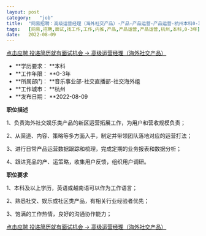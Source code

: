 ```yaml
---
layout:	post
category:	"job"
title:	"网易招聘：高级运营经理（海外社交产品）-产品-产品运营-产品运营-杭州本科0-3年"
tags:	[网易,招聘,面试,找工作,工作,内推,产品,产品运营,产品运营,杭州,本科,0-3年]
date:	2022-08-09
---
```


[点击应聘 投递简历就有面试机会 ->  高级运营经理（海外社交产品）](http://mobile.bole.netease.com/bole/boleDetail?id=37111&employeeId=346f03c3cda5f04c&key=all)



- **学历要求： **本科
- **工作年限： **0-3年
- **所属部门： **音乐事业部-社交直播部-社交海外组
- **工作城市： **杭州
- **发布日期： **2022-08-09



**职位描述**

1、负责海外社交娱乐类产品的新区运营拓展工作，为用户和营收规模负责；

2、从渠道、内容、策略等多方面入手，制定并带领团队落地对应的运营打法；

3、进行日常产品运营数据跟踪和梳理，完成定期的业务报表和数据分析；

4、跟进竞品的产、运策略，收集用户反馈，组织用户调研。



**职位要求**

1、本科及以上学历，英语或越南语可以作为工作语言；

2、熟悉社交、娱乐或社区类产品，有相关行业经验者优先；

3、饱满的工作热情，良好的沟通协作能力；



[点击应聘 投递简历就有面试机会 ->  高级运营经理（海外社交产品）](http://mobile.bole.netease.com/bole/boleDetail?id=37111&employeeId=346f03c3cda5f04c&key=all)